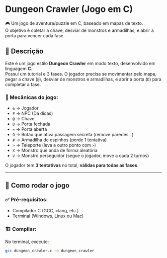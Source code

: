 # Dungeon Crawler (Jogo em C)

🎮 Um jogo de aventura/puzzle em C, baseado em mapas de texto.  
O objetivo é coletar a chave, desviar de monstros e armadilhas, e abrir a porta para vencer cada fase.

## 📜 Descrição

Este é um jogo estilo **Dungeon Crawler** em modo texto, desenvolvido em linguagem **C**.  
Possui um tutorial e 3 fases. O jogador precisa se movimentar pelo mapa, pegar a chave (`@`), desviar de monstros e armadilhas, e abrir a porta (`D`) para completar a fase.

### 🧠 Mecânicas do jogo:

- `&` → Jogador  
- `P` → NPC (Dá dicas)  
- `@` → Chave  
- `D` → Porta fechada  
- `=` → Porta aberta  
- `O` → Botão que ativa passagem secreta (remove paredes `-`)  
- `#` → Armadilha de espinhos (perde 1 tentativa)  
- `>` → Teleporte (leva a outro ponto com `>`)  
- `X` → Monstro que anda de forma aleatória  
- `V` → Monstro perseguidor (segue o jogador, move a cada 2 turnos)

O jogador tem **3 tentativas** no total, **válidas para todas as fases**.

---

## 🚀 Como rodar o jogo

### ✅ Pré-requisitos:

- Compilador C (GCC, clang, etc.)
- Terminal (Windows, Linux ou Mac)

### 🏗️ Compilar:

No terminal, execute:

```bash
gcc dungeon_crawler.c -o dungeon_crawler
